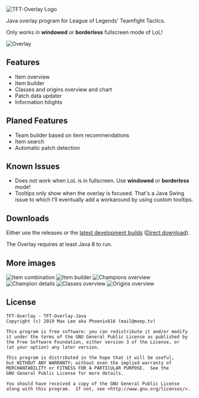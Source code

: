 ![TFT-Overlay Logo](https://i.moep.tv/hKiPw3tB.png)

Java overlay program for League of Legends' Teamfight Tactics.

Only works in **windowed** or **borderless** fullscreen mode of LoL!

![Overlay](https://i.moep.tv/Jq3uwiX.gif)

## Features

- Item overview
- Item builder
- Classes and origins overview and chart
- Patch data updater
- Information hilights

## Planed Features

- Team builder based on item recommendations
- Item search
- Automatic patch detection

## Known Issues

- Does not work when LoL is in fullscreen. Use **windowed** or **borderless** mode!
- Tooltips only show when the overlay is focused. That's a Java Swing issue to which I'll eventually add a workaround by using custom tooltips.

## Downloads

Either use the releases or the [latest development builds](https://ci.minebench.de/job/TFT-Overlay/) ([Direct download](https://ci.minebench.de/job/TFT-Overlay/lastSuccessfulBuild/artifact/target/TFT-Overlay.jar)).

The Overlay requires at least Java 8 to run.

## More images

![Item combination](https://i.moep.tv/qvcGIwGL.png)
![Item builder](https://i.moep.tv/kuk7jWL7.png)
![Champions overview](https://i.moep.tv/WtzMoCx.png)
![Champion details](https://i.moep.tv/mNjzcOsL.png)
![Classes overview](https://i.moep.tv/brWOBARv.png)
![Origins overview](https://i.moep.tv/gYdIhy4D.png)

## License

```
TFT-Overlay - TFT-Overlay-Java
Copyright (c) 2019 Max Lee aka Phoenix616 (mail@moep.tv)

This program is free software: you can redistribute it and/or modify
it under the terms of the GNU General Public License as published by
the Free Software Foundation, either version 3 of the License, or
(at your option) any later version.

This program is distributed in the hope that it will be useful,
but WITHOUT ANY WARRANTY; without even the implied warranty of
MERCHANTABILITY or FITNESS FOR A PARTICULAR PURPOSE.  See the
GNU General Public License for more details.

You should have received a copy of the GNU General Public License
along with this program.  If not, see <http://www.gnu.org/licenses/>.
```